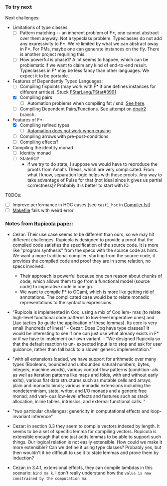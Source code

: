 ### To try next

Next challenges:
* Limitations of type classes
  - [ ] Pattern matching -- an inherent problem of F*, one cannot abstract over them anyway. Not a typeclass problem.
      	Typeclasses do not add any expressivity to F*. We're limited by what we can abstract away in F*.
	For PMs, maybe one can generate instances on the fly. There is another project requiring this.
  - [ ] How powerful is phase1? A lot seems to happen, which can be problematic if we want to claim any kind of end-to-end result.
        Typeclasses in F* may be less fancy than other languages. We expect it to be portable.
* Features of Dependently Typed Languages:
  - [ ] Compiling fixpoints (may work with F* if one defines instances for different arrities). Stuck [FStarLang/FStar#3991](https://github.com/FStarLang/FStar/issues/3991)
  - [x] Compiling pairs
    - [ ] Automation problems when compiling fst / snd. [See here](https://github.com/andricicezar/fstar-io/blob/010dda6a013cb23288ad14019eca03b2bea2bdd0/rupicola/stlc_v2/Compiler.fst#L290).
  - [ ] Compiling Dependent Pairs/Functions. See attempt on [dpair2](https://github.com/andricicezar/fstar-io/blob/dpairs2/rupicola/stlc_v2/Compiler.fst#L359) branch.
* Features of F\*:
  - [x] Compiling refined types
    - [ ] [Automation does not work when erasing](https://github.com/andricicezar/fstar-io/blob/010dda6a013cb23288ad14019eca03b2bea2bdd0/rupicola/refinements/Compiler.fst#L333)
  - [ ] Compiling arrows with pre-post-conditions
  - [ ] Compiling effects?
* Compiling the identity monad
  - [ ] Identity monad
  - [ ] State/IO?
    * if we try to do state, I suppose we would have to reproduce the proofs from Amal's Thesis, which are very complicated. From what I know, separation logic helps with those proofs. Any way to take advantage of Pulse for that (not ideal since it gives us partial correctness)? Probably it is better to start with IO.

TODOs:
- [ ] Improve performance in HOC cases (see `test1_hoc` in [Compiler.fst](./stlc/Compiler.fst))
- [ ] [Makefile](./stlc/Makefile) fails with weird error

### Notes from [Rupicola paper](https://dl.acm.org/doi/pdf/10.1145/3519939.3523706):
- Cezar: Their use case seems to be different than ours, so we may hit different challenges.
  Rupicola is designed to provide
  a proof that the compiled code satisfies the specification of the source code.
  It is more like "program synthesis" from the specs with the source code as hints.
  We want a more traditional compiler, starting from the source code,
  it provides the compiled code and proof they are in some relation, no specs involved.
  - Their approach is powerful because one can reason about chunks of code,
    which allows them to go from a functional model (source code) to imperative code in one go.
  - We want to compile F\* to OCaml, which is more like getting rid
  of annotations. The complicated case would be to relate monadic representations
  to the syntactic expressions.

- "Rupicola is implemented in Coq, using a mix of Coq lem-
mas (to relate high-level functional code patterns to low-level
imperative ones) and Ltac tactics (to guide the application of
these lemmas). Its core is very small (hundreds of lines)"
      - Cezar: Does Coq have type classes? It would be interesting
      to see if one can just use what already exists in F\* or if we have to implement our own variant.
      - "We designed Rupicola so that the default reaction to un-
expected input is to stop and ask for user guidance, rather
than fall back to a slower generic implementation."

- "with all extensions loaded,
we have support for arithmetic over many types (Booleans,
bounded and unbounded natural numbers, bytes, integers,
machine words), various control-flow patterns (condition-
als as well as iteration patterns like maps and folds, with
and without early exits), various flat data structures such as
mutable cells and arrays; plain and monadic binds; various
monadic extensions including the nondeterminism, state,
writer, and I/O monads and a generic free monad; and vari-
ous low-level effects and features such as stack allocation,
inline tables, intrinsics, and external functional calls. "

- "two particular
challenges: genericity in computational effects and loop-
invariant inference"

- Cezar: in section 3.3 they seem to compile vectors indexed by length.
  It seems to be a set of specific lemma for compiling vectors.
  Rupicola is extensible enough that one just adds lemmas to be able to
  support such things. Our logical relation is not easily extensible. 
  How could we make it more extensible? Can we define it using type classes?
  Probably yes, but then wouldn't it be difficult to use it to state lemmas
  and prove them by induction?

- Cezar: in 3.4.1, extensional effects, they can compile lambdas in this
  scenario: `bind ma k`.
  I don't really understand how the `value is now constrained
  by the computation ma`.
